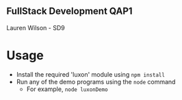 ## FullStack Development QAP1
 Lauren Wilson - SD9

# Usage
- Install the required 'luxon' module using `npm install`
- Run any of the demo programs using the `node` command
    - For example, `node luxonDemo`
